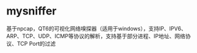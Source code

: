 # mysniffer
基于npcap，QT6的可视化网络嗅探器（适用于windows），支持IP、IPV6、ARP、TCP、UDP、ICMP等协议的解析，支持基于部分进程、IP地址、网络协议、TCP Port的过滤
